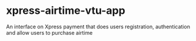 # xpress-airtime-vtu-app
An interface on Xpress payment that does users registration, authentication and allow users to purchase airtime
